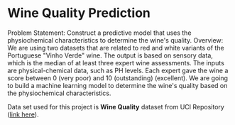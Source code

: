 # Wine Quality Prediction

Problem Statement: Construct a predictive model that uses the physiochemical characteristics to determine the wine's quality.
Overview: We are using two datasets that are related to red and white variants of the Portuguese "Vinho Verde" wine. The output is based on sensory data, which is the median of at least three expert wine assessments. The inputs are physical-chemical data, such as PH levels. Each expert gave the wine a score between 0 (very poor) and 10 (outstanding) (excellent). We are going to build a machine learning model to determine the wine's quality based on the physiochemical characteristics.

Data set used for this project is **Wine Quality** dataset from UCI Repository ([link here](https://archive.ics.uci.edu/ml/datasets/wine+quality)).

